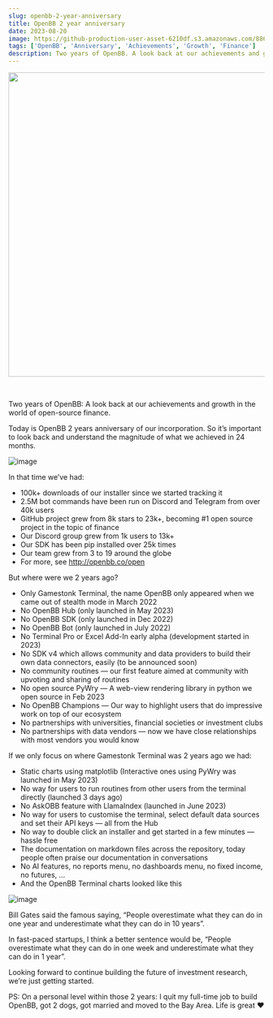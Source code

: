 ```yaml
---
slug: openbb-2-year-anniversary
title: OpenBB 2 year anniversary
date: 2023-08-20
image: https://github-production-user-asset-6210df.s3.amazonaws.com/88618738/280557086-2482411c-1588-41d4-ba7f-72506065f4b5.png
tags: ['OpenBB', 'Anniversary', 'Achievements', 'Growth', 'Finance']
description: Two years of OpenBB. A look back at our achievements and growth in the world of open-source finance.
---
```


<p align="center">
    <img width="600" src="https://github-production-user-asset-6210df.s3.amazonaws.com/88618738/280557086-2482411c-1588-41d4-ba7f-72506065f4b5.png"/>
</p>

<br />

Two years of OpenBB: A look back at our achievements and growth in the world of open-source finance.

<!-- truncate -->

<div style={{borderTop: '1px solid #21af90', margin: '1.5em 0'}} />

Today is OpenBB 2 years anniversary of our incorporation. So it’s important to look back and understand the magnitude of what we achieved in 24 months.

![image](https://github.com/Meg1211/my-website/assets/88618738/2482411c-1588-41d4-ba7f-72506065f4b5)

In that time we’ve had:

- 100k+ downloads of our installer since we started tracking it
- 2.5M bot commands have been run on Discord and Telegram from over 40k users
- GitHub project grew from 8k stars to 23k+, becoming #1 open source project in the topic of finance
- Our Discord group grew from 1k users to 13k+
- Our SDK has been pip installed over 25k times
- Our team grew from 3 to 19 around the globe
- For more, see http://openbb.co/open

But where were we 2 years ago?

- Only Gamestonk Terminal, the name OpenBB only appeared when we came out of stealth mode in March 2022
- No OpenBB Hub (only launched in May 2023)
- No OpenBB SDK (only launched in Dec 2022)
- No OpenBB Bot (only launched in July 2022)
- No Terminal Pro or Excel Add-In early alpha (development started in 2023)
- No SDK v4 which allows community and data providers to build their own data connectors, easily (to be announced soon)
- No community routines — our first feature aimed at community with upvoting and sharing of routines
- No open source PyWry — A web-view rendering library in python we open source in Feb 2023
- No OpenBB Champions — Our way to highlight users that do impressive work on top of our ecosystem
- No partnerships with universities, financial societies or investment clubs
- No partnerships with data vendors — now we have close relationships with most vendors you would know

If we only focus on where Gamestonk Terminal was 2 years ago we had:

- Static charts using matplotlib (Interactive ones using PyWry was launched in May 2023)
- No way for users to run routines from other users from the terminal directly (launched 3 days ago)
- No AskOBB feature with LlamaIndex (launched in June 2023)
- No way for users to customise the terminal, select default data sources and set their API keys — all from the Hub
- No way to double click an installer and get started in a few minutes — hassle free
- The documentation on markdown files across the repository, today people often praise our documentation in conversations
- No AI features, no reports menu, no dashboards menu, no fixed income, no futures, …
- And the OpenBB Terminal charts looked like this

![image](https://github.com/Meg1211/my-website/assets/88618738/2c6890ec-f561-4303-8835-addb31590da5)

Bill Gates said the famous saying, “People overestimate what they can do in one year and underestimate what they can do in 10 years”.

In fast-paced startups, I think a better sentence would be, “People overestimate what they can do in one week and underestimate what they can do in 1 year”.

Looking forward to continue building the future of investment research, we’re just getting started.

PS: On a personal level within those 2 years: I quit my full-time job to build OpenBB, got 2 dogs, got married and moved to the Bay Area. Life is great ❤️

